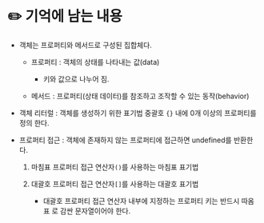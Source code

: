 # ✏️ 기억에 남는 내용

- 객체는 프로퍼티와 메서드로 구성된 집합체다.

    - 프로퍼티 : 객체의 상태를 나타내는 값(data)

        - 키와 값으로 나누어 짐.

    - 메서드 : 프로퍼티(상태 데이터)를 참조하고 조작할 수 있는 동작(behavior)

- 객체 리터럴 : 객체를 생성하기 위한 표기법 중괄호 `{}` 내에 0개 이상의 프로퍼티를 정의 한다.

- 프로퍼티 접근 : 객체에 존재하지 않는 프로퍼티에 접근하면 undefined를 반환한다.

    1. 마침표 프로퍼티 접근 연산자`()`를 사용하는 마침표 표기법

    2. 대괄호 프로퍼티 접근 연산자`[]`를 사용하는 대괄호 표기법
        - 대괄호 프로퍼티 접근 연산자 내부에 지정하는 프로퍼티 키는 반드시 따옴표 로 감싼 문자열이어야 한다. 